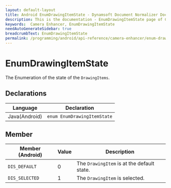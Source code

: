 ```yaml
---
layout: default-layout
title: Android EnumDrawingItemState - Dynamsoft Document Normalizer Documents
description: This is the documentation - EnumDrawingItemState page of CameraEnhancer library.
keywords:  Camera Enhancer, EnumDrawingItemState
needAutoGenerateSidebar: true
breadcrumbText: EnumDrawingItemState
permalink: /programming/android/api-reference/camera-enhancer/enum-drawing-item-state.html
---
```


# EnumDrawingItemState

The Enumeration of the state of the `DrawingItems`.

## Declarations

| Language | Declaration |
|----------|-------------|
| Java(Android) | `enum EnumDrawingItemState` |

## Member

| Member (Android) | Value | Description |
| ---------------- | ----- | ----------- |
| `DIS_DEFAULT` | 0 | The `DrawingItem` is at the default state. |
| `DIS_SELECTED` | 1 | The `DrawingItem` is selected. |
